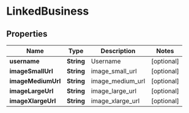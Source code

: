 

# LinkedBusiness


## Properties

Name | Type | Description | Notes
------------ | ------------- | ------------- | -------------
**username** | **String** | Username |  [optional]
**imageSmallUrl** | **String** | image_small_url |  [optional]
**imageMediumUrl** | **String** | image_medium_url |  [optional]
**imageLargeUrl** | **String** | image_large_url |  [optional]
**imageXlargeUrl** | **String** | image_xlarge_url |  [optional]



